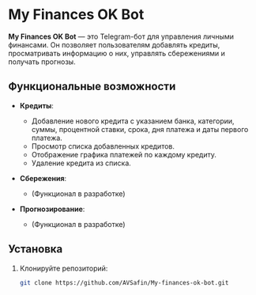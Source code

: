 # My Finances OK Bot

**My Finances OK Bot** — это Telegram-бот для управления личными финансами. Он позволяет пользователям добавлять кредиты, просматривать информацию о них, управлять сбережениями и получать прогнозы.

## Функциональные возможности

- **Кредиты**:
  - Добавление нового кредита с указанием банка, категории, суммы, процентной ставки, срока, дня платежа и даты первого платежа.
  - Просмотр списка добавленных кредитов.
  - Отображение графика платежей по каждому кредиту.
  - Удаление кредита из списка.

- **Сбережения**:
  - (Функционал в разработке)

- **Прогнозирование**:
  - (Функционал в разработке)

## Установка

1. Клонируйте репозиторий:
   ```bash
   git clone https://github.com/AVSafin/My-finances-ok-bot.git